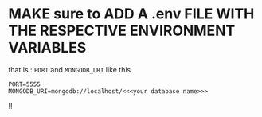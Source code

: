 # MAKE sure to ADD A .env FILE WITH THE RESPECTIVE ENVIRONMENT VARIABLES

that is : `PORT` and `MONGODB_URI` like this

```
PORT=5555
MONGODB_URI=mongodb://localhost/<<<your database name>>>
```

!!
